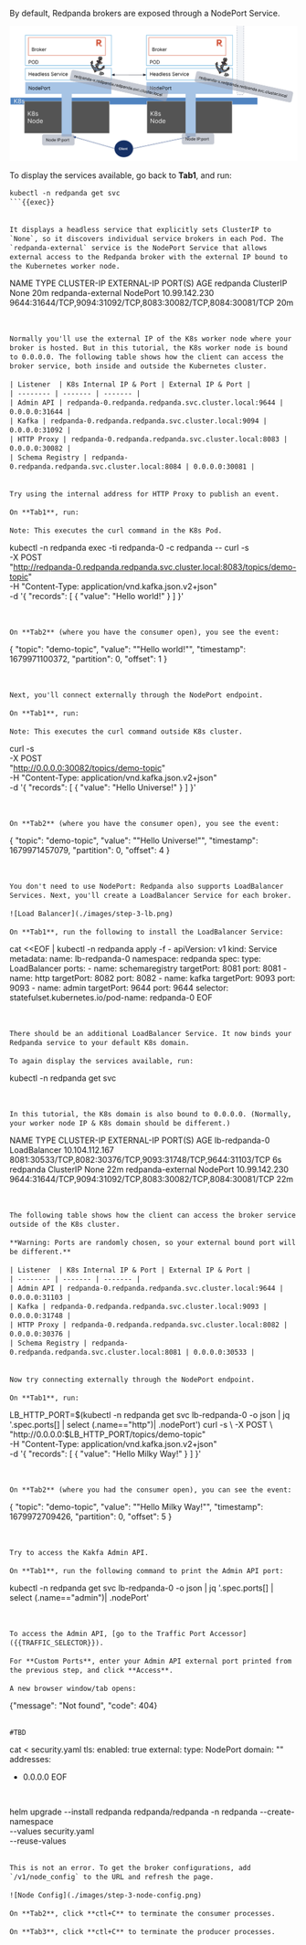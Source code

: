 By default, Redpanda brokers are exposed through a NodePort Service. 

![Node Port](./images/step-3-np.png)

To display the services available, go back to **Tab1**, and run:

```
kubectl -n redpanda get svc
```{{exec}}


It displays a headless service that explicitly sets ClusterIP to `None`, so it discovers individual service brokers in each Pod. The `redpanda-external` service is the NodePort Service that allows external access to the Redpanda broker with the external IP bound to the Kubernetes worker node.

```
NAME                TYPE           CLUSTER-IP      EXTERNAL-IP   PORT(S)                                                       AGE
redpanda            ClusterIP      None            <none>        <none>                                                        20m
redpanda-external   NodePort       10.99.142.230    <none>        9644:31644/TCP,9094:31092/TCP,8083:30082/TCP,8084:30081/TCP   20m
```


Normally you'll use the external IP of the K8s worker node where your broker is hosted. But in this tutorial, the K8s worker node is bound to 0.0.0.0. The following table shows how the client can access the broker service, both inside and outside the Kubernetes cluster. 

| Listener  | K8s Internal IP & Port | External IP & Port |
| -------- | ------- | ------- |
| Admin API | redpanda-0.redpanda.redpanda.svc.cluster.local:9644 |	0.0.0.0:31644 |
| Kafka	| redpanda-0.redpanda.redpanda.svc.cluster.local:9094 |	0.0.0.0:31092 |
| HTTP Proxy | redpanda-0.redpanda.redpanda.svc.cluster.local:8083 | 0.0.0.0:30082 |
| Schema Registry | redpanda-0.redpanda.redpanda.svc.cluster.local:8084 | 0.0.0.0:30081 |


Try using the internal address for HTTP Proxy to publish an event. 

On **Tab1**, run:

Note: This executes the curl command in the K8s Pod.

```
kubectl -n redpanda exec -ti redpanda-0 -c redpanda -- curl -s \
  -X POST \
  "http://redpanda-0.redpanda.redpanda.svc.cluster.local:8083/topics/demo-topic" \
  -H "Content-Type: application/vnd.kafka.json.v2+json" \
  -d '{
    "records": [
        { 
            "value": "Hello world!"
        }
    ]
}'
```{{exec}}


On **Tab2** (where you have the consumer open), you see the event:

```
{
  "topic": "demo-topic",
  "value": "\"Hello world!\"",
  "timestamp": 1679971100372,
  "partition": 0,
  "offset": 1
}
```


Next, you'll connect externally through the NodePort endpoint. 

On **Tab1**, run: 

Note: This executes the curl command outside K8s cluster.

```
curl -s \
  -X POST \
  "http://0.0.0.0:30082/topics/demo-topic" \
  -H "Content-Type: application/vnd.kafka.json.v2+json" \
  -d '{
    "records": [
        { 
            "value": "Hello Universe!"
        }
    ]
}'
```{{exec}}


On **Tab2** (where you have the consumer open), you see the event:

```
{
  "topic": "demo-topic",
  "value": "\"Hello Universe!\"",
  "timestamp": 1679971457079,
  "partition": 0,
  "offset": 4
}
```


You don't need to use NodePort: Redpanda also supports LoadBalancer Services. Next, you'll create a LoadBalancer Service for each broker. 

![Load Balancer](./images/step-3-lb.png)

On **Tab1**, run the following to install the LoadBalancer Service:

```
cat <<EOF | kubectl -n redpanda apply -f -
apiVersion: v1
kind: Service
metadata:
  name: lb-redpanda-0
  namespace: redpanda
spec:
  type: LoadBalancer
  ports:
    - name: schemaregistry
      targetPort: 8081
      port: 8081
    - name: http
      targetPort: 8082
      port: 8082
    - name: kafka
      targetPort: 9093
      port: 9093
    - name: admin
      targetPort: 9644
      port: 9644
  selector:
    statefulset.kubernetes.io/pod-name: redpanda-0
EOF
```{{exec}}


There should be an additional LoadBalancer Service. It now binds your Redpanda service to your default K8s domain. 

To again display the services available, run:

```
kubectl -n redpanda get svc
```{{exec}}


In this tutorial, the K8s domain is also bound to 0.0.0.0. (Normally, your worker node IP & K8s domain should be different.) 

```
NAME                TYPE           CLUSTER-IP       EXTERNAL-IP   PORT(S)                                                       AGE
lb-redpanda-0       LoadBalancer   10.104.112.167   <pending>     8081:30533/TCP,8082:30376/TCP,9093:31748/TCP,9644:31103/TCP   6s
redpanda            ClusterIP      None             <none>        <none>                                                        22m
redpanda-external   NodePort       10.99.142.230    <none>        9644:31644/TCP,9094:31092/TCP,8083:30082/TCP,8084:30081/TCP   22m
```


The following table shows how the client can access the broker service outside of the K8s cluster. 

**Warning: Ports are randomly chosen, so your external bound port will be different.**

| Listener  | K8s Internal IP & Port | External IP & Port |
| -------- | ------- | ------- |
| Admin API | redpanda-0.redpanda.redpanda.svc.cluster.local:9644 |	0.0.0.0:31103 |
| Kafka	| redpanda-0.redpanda.redpanda.svc.cluster.local:9093 |	0.0.0.0:31748 |
| HTTP Proxy | redpanda-0.redpanda.redpanda.svc.cluster.local:8082 | 0.0.0.0:30376 |
| Schema Registry | redpanda-0.redpanda.redpanda.svc.cluster.local:8081 | 0.0.0.0:30533 |


Now try connecting externally through the NodePort endpoint. 

On **Tab1**, run:

```
LB_HTTP_PORT=$(kubectl -n redpanda get svc lb-redpanda-0 -o json | jq '.spec.ports[] | select (.name=="http")| .nodePort')
curl -s \
  -X POST \
  "http://0.0.0.0:$LB_HTTP_PORT/topics/demo-topic" \
  -H "Content-Type: application/vnd.kafka.json.v2+json" \
  -d '{
    "records": [
        { 
            "value": "Hello Milky Way!"
        }
    ]
}'
```{{exec}}


On **Tab2** (where you had the consumer open), you can see the event:

```
{
  "topic": "demo-topic",
  "value": "\"Hello Milky Way!\"",
  "timestamp": 1679972709426,
  "partition": 0,
  "offset": 5
}
```{{exec}}


Try to access the Kakfa Admin API. 

On **Tab1**, run the following command to print the Admin API port:

```
kubectl -n redpanda get svc lb-redpanda-0 -o json | jq '.spec.ports[] | select (.name=="admin")| .nodePort'
```{{exec}}


To access the Admin API, [go to the Traffic Port Accessor]({{TRAFFIC_SELECTOR}}).

For **Custom Ports**, enter your Admin API external port printed from the previous step, and click **Access**.

A new browser window/tab opens:

```
{"message": "Not found", "code": 404}
```

#TBD
```
cat <<EOF > security.yaml
tls:
  enabled: true
external:
  type: NodePort
  domain: ""
  addresses:
   - 0.0.0.0
EOF
```{{exec}}


```
helm upgrade --install redpanda redpanda/redpanda -n redpanda --create-namespace \
 --values security.yaml \
 --reuse-values 
```{{exec}}

This is not an error. To get the broker configurations, add `/v1/node_config` to the URL and refresh the page.

![Node Config](./images/step-3-node-config.png)

On **Tab2**, click **ctl+C** to terminate the consumer processes. 

On **Tab3**, click **ctl+C** to terminate the producer processes. 

